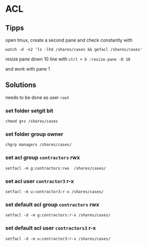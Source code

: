 # ACL
## Tipps
open tmux, create a second pane and check constantly with
```
watch -d -n2 'ls -lhd /shares/cases && gefacl /shares/cases'
```
resize pane down 10 line  with `ctrl + b :resize-pane -D 10`

and work with pane 1

## Solutions
needs to be done as user `root`

### set folder setgit bit
```
chmod g+s /shares/cases
```

### set folder group owner
```
chgrp managers /shares/cases/
```

### set acl group `contractors` rwx
```
setfacl -m g:contractors:rwx  /shares/cases/
```

### set acl user `contractor3` r-x
```
setfacl -m u:contractor3:r-x /shares/cases/
```

### set default acl group  `contractors` rwx
```
setfacl -d -m g:contractors:r-x /shares/cases/
```

### set default acl user `contractors3` r-x
```
setfacl -d -m u:contractor3:r-x /shares/cases/
```
